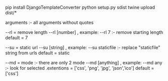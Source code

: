pip install DjangoTemplateConverter
python setup.py sdist
twine upload dist/\*

arguments :- all arguments without quotes

--rl = remove length
--rl [number] , example: --rl 7 :- remove starting length  
default = 7

--su = static url
--su [string] , example: --su staticfile :- replace "staticfile" string from urls
default = static

--md = mode :- there are only 2 mode
--md [anything] , example: --md any :- look for selected .extentions = ['css', 'png', 'jpg', 'json','ico']
default = ['css']
